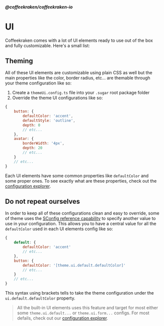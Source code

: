 <!--
/**
 * @name            UI
 * @namespace       doc.css
 * @type            Markdown
 * @platform        md
 * @status          stable
 * @menu            Documentation / CSS           /doc/css/ui
 *
 * @since           2.0.0
 * @author    Olivier Bossel <olivier.bossel@gmail.com> (https://coffeekraken.io)
 */
-->

<!-- image -->

<!-- header -->
##### @coffeekraken/coffeekraken-io



# UI

Coffeekraken comes with a lot of UI elements ready to use out of the box and fully customizable. Here's a small list:


## Theming

All of these UI elements are customizable using plain CSS as well but the main properties like the color, border radius, etc... are themable through your theme configuration like so:

1. Create a `themeUi.config.ts` file into your `.sugar` root package folder
2. Override the theme UI configurations like so:

```js
{
    button: {
        defaultColor: 'accent',
        defaultStyle: 'outline',
        depth: 0
        // etc...
    },
    avatar: {
        borderWidth: '4px',
        depth: 20
        // etc...
    }
    // etc...
}

```


Each UI elements have some common properties like `defaultColor` and some proper ones.
To see exactly what are these properties, check out the [configuration explorer](/doc/config/explorer).

## Do not repeat ourselves

In order to keep all of these configurations clean and easy to override, some of theme uses the [SConfig reference capability](/doc/config/references) to specify another value to use in your configuration. This allows you to have a central value for all the `defaultColor` used in each UI elements config like so:

```js
{
    default: {
        defaultColor: 'accent'
        // etc...
    },
    button: {
        defaultColor: '[theme.ui.default.defaultColor]'
        // etc...
    }
    // etc...
}

```


This syntax using brackets tells to take the theme configuration under the `ui.default.defaultColor` property.

> All the built-in UI elements uses this feature and target for most either some `theme.ui.default...` or `theme.ui.form...` configs. For most defails, check out our [configuration explorer](/doc/config/explorer).

